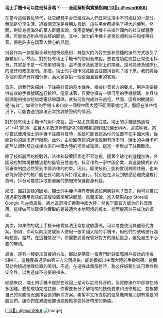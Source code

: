 **瑞士手機卡可以註冊抖音嗎？——全面解析與實操指南[[TG💪+ @esim1088](https://t.me/s/esim1088)]**

在當今這個數位時代，社交媒體平台已經成為人們日常生活中不可或缺的一部分。無論是分享生活、追蹤潮流還是與朋友互動，這些平台都提供了極大的便利。然而，對於身處海外的華人群體來說，使用當地的手機卡來操作國內的社交媒體應用，可能會遇到各種各樣的問題。其中，瑞士的手機卡是否能順利註冊和使用抖音，便是許多在瑞華人關心的話題。

抖音作為一款風靡全球的短視頻應用，其強大的內容生態和便捷的操作方式吸引了無數用戶。然而，對於持有瑞士手機卡的使用者來說，想要成功註冊並正常使用抖音，其實並不是一件簡單的事情。這不僅涉及到技術上的障礙，還可能涉及國際化的法律和政策限制。那麼，瑞士的手機卡究竟能否註冊抖音呢？接下來，我們將從多個角度進行詳細分析，為大家提供一個全面且實用的答案。

首先，讓我們來探討一下註冊抖音的基本條件。根據抖音官方的要求，用戶需要提供有效的手機號碼進行驗證。這意味著，只要你擁有一個可用的手機號碼，並且該號碼能夠接收短信或電話驗證碼，就有可能完成註冊過程。然而，這裡的關鍵詞是“有效”。如果你的手機卡來自於一個與中國大陸不同國家或地區，那麼在某些情況下，可能會遇到無法正常接收驗證碼的情況。

對於持有瑞士手機卡的用戶來說，這一點尤其需要注意。瑞士的手機號碼通常以“+41”開頭，並且大多數運營商提供的服務範圍僅限於瑞士境內。這意味著，當你嘗試使用瑞士的手機卡註冊抖音時，系統可能會認為你的位置不在中國大陸，從而對你的請求進行限制。此外，由於國際間的通信規則有所不同，瑞士的手機卡可能無法順利發送或接收來自中國大陸的短信或電話，這進一步增加了註冊難度。

除了技術層面的挑戰外，法律和政策因素也不容忽視。隨著全球化的進程加快，各國政府對跨境數據流動的監管日益嚴格。抖音作為一家中國企業，其運營模式和內容審查制度必然受到中國法律的約束。因此，即使技術上能夠實現跨國註冊，也未必能保證你的帳戶能在長時間內保持穩定運行。特別是在涉及到敏感話題或違規行為時，抖音可能會採取更嚴厲的措施來保護自身利益。

那麼，面對這樣的困境，瑞士的手機卡持有者應該如何應對呢？首先，你可以嘗試通過更改應用商店的區域設置來解決問題。具體來說，進入蘋果App Store或Google Play商店後，將地區選項切換至中國大陸，然後下載官方版本的抖音應用。這樣做可以確保你獲取的是最適合本地環境的版本，從而提高註冊成功的概率。

其次，如果你的瑞士手機卡確實無法正常接收驗證碼，可以考慮使用其他替代方案。例如，你可以向朋友或家人借用一張中國大陸的手機卡，用他們的號碼進行臨時驗證。當然，在這種情況下，你需要妥善保管好對方的隱私信息，避免發生不必要的麻煩。

最後，還有一種更加直接的方法，那就是購買一張專門針對國際用戶設計的虛擬SIM卡。這種產品通常由第三方公司提供，能夠模擬出中國大陸的手機號碼，從而幫助你繞過地理位置的限制。不過，在選擇此類服務時，務必仔細甄別其可靠性與安全性，以免造成不必要的損失。

總結來說，瑞士的手機卡雖然在理論上是可以註冊抖音的，但實際操作中卻存在諸多困難。要想成功完成註冊，你需要充分了解相關的技術要求和法律規定，並根據自己的具體情況選擇合適的解決方案。希望本文所提供的信息能夠幫助到有需要的朋友們，讓你們在異國他鄉也能輕鬆享受抖音帶來的樂趣。

[[TG💪+ @esim1088](https://t.me/s/esim1088) ![Image](https://i.postimg.cc/4NQfJmqS/Snipaste-2025-05-13-00-14-12.png)]